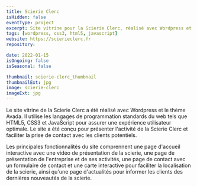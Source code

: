 ```yaml
---
title: Scierie Clerc
isHidden: false
eventType: project
excerpt: Site vitrine pour la Scierie Clerc, réalisé avec Wordpress et le thème Avada.
tags: [wordpress, css3, html5, javascript]
website: https://scierieclerc.fr
repository:

date: 2022-01-15
isOngoing: false
isSeasonal: false

thumbnail: scierie-clerc_thumbnail
thumbnailExt: jpg
image: scierie-clerc
imageExt: jpg
---
```


Le site vitrine de la Scierie Clerc a été réalisé avec Wordpress et le thème Avada. Il utilise les langages de programmation standards du web tels que HTML5, CSS3 et JavaScript pour assurer une expérience utilisateur optimale. Le site a été conçu pour présenter l'activité de la Scierie Clerc et faciliter la prise de contact avec les clients potentiels.

Les principales fonctionnalités du site comprennent une page d'accueil interactive avec une vidéo de présentation de la scierie, une page de présentation de l'entreprise et de ses activités, une page de contact avec un formulaire de contact et une carte interactive pour faciliter la localisation de la scierie, ainsi qu'une page d'actualités pour informer les clients des dernières nouveautés de la scierie.
